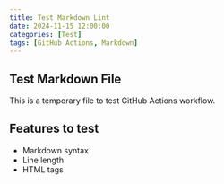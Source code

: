 ```yaml
---
title: Test Markdown Lint
date: 2024-11-15 12:00:00
categories: [Test]
tags: [GitHub Actions, Markdown]
---
```


## Test Markdown File

This is a temporary file to test GitHub Actions workflow.

## Features to test

* Markdown syntax
* Line length
* HTML tags
